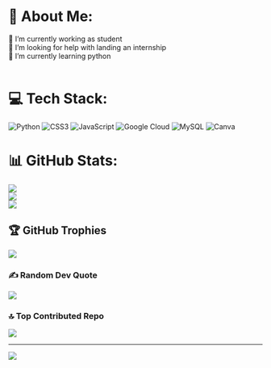 # 💫 About Me:
🔭 I’m currently working as student <br>🤝 I’m looking for help with landing an internship <br>🌱 I’m currently learning python<br><br>


# 💻 Tech Stack:
![Python](https://img.shields.io/badge/python-3670A0?style=for-the-badge&logo=python&logoColor=ffdd54) ![CSS3](https://img.shields.io/badge/css3-%231572B6.svg?style=for-the-badge&logo=css3&logoColor=white) ![JavaScript](https://img.shields.io/badge/javascript-%23323330.svg?style=for-the-badge&logo=javascript&logoColor=%23F7DF1E) ![Google Cloud](https://img.shields.io/badge/GoogleCloud-%234285F4.svg?style=for-the-badge&logo=google-cloud&logoColor=white) ![MySQL](https://img.shields.io/badge/mysql-4479A1.svg?style=for-the-badge&logo=mysql&logoColor=white) ![Canva](https://img.shields.io/badge/Canva-%2300C4CC.svg?style=for-the-badge&logo=Canva&logoColor=white)
# 📊 GitHub Stats:
![](https://github-readme-stats.vercel.app/api?username=Divyesh-20&theme=dark&hide_border=false&include_all_commits=true&count_private=false)<br/>
![](https://github-readme-streak-stats.herokuapp.com/?user=Divyesh-20&theme=dark&hide_border=false)<br/>
![](https://github-readme-stats.vercel.app/api/top-langs/?username=Divyesh-20&theme=dark&hide_border=false&include_all_commits=true&count_private=false&layout=compact)

## 🏆 GitHub Trophies
![](https://github-profile-trophy.vercel.app/?username=Divyesh-20&theme=radical&no-frame=false&no-bg=true&margin-w=4)

### ✍️ Random Dev Quote
![](https://quotes-github-readme.vercel.app/api?type=horizontal&theme=dark)

### 🔝 Top Contributed Repo
![](https://github-contributor-stats.vercel.app/api?username=Divyesh-20&limit=5&theme=dark&combine_all_yearly_contributions=true)

---
[![](https://visitcount.itsvg.in/api?id=Divyesh-20&icon=7&color=5)](https://visitcount.itsvg.in)

<!-- Proudly created with GPRM ( https://gprm.itsvg.in ) -->
